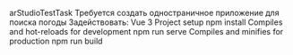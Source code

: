 arStudioTestTask
Требуется создать одностраничное приложение для поиска погоды
Задействовать: Vue 3
Project setup
npm install
Compiles and hot-reloads for development
npm run serve
Compiles and minifies for production
npm run build

